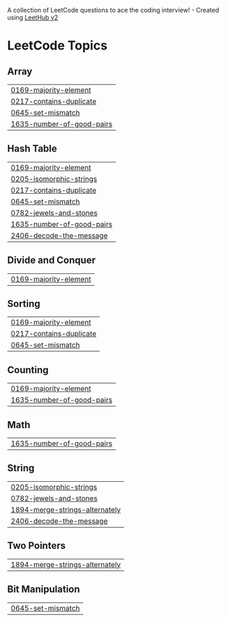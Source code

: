 A collection of LeetCode questions to ace the coding interview! - Created using [LeetHub v2](https://github.com/arunbhardwaj/LeetHub-2.0)
<!---LeetCode Topics Start-->
# LeetCode Topics
## Array
|  |
| ------- |
| [0169-majority-element](https://github.com/GovindPothuraju/DSA-Problems/tree/master/0169-majority-element) |
| [0217-contains-duplicate](https://github.com/GovindPothuraju/DSA-Problems/tree/master/0217-contains-duplicate) |
| [0645-set-mismatch](https://github.com/GovindPothuraju/DSA-Problems/tree/master/0645-set-mismatch) |
| [1635-number-of-good-pairs](https://github.com/GovindPothuraju/DSA-Problems/tree/master/1635-number-of-good-pairs) |
## Hash Table
|  |
| ------- |
| [0169-majority-element](https://github.com/GovindPothuraju/DSA-Problems/tree/master/0169-majority-element) |
| [0205-isomorphic-strings](https://github.com/GovindPothuraju/DSA-Problems/tree/master/0205-isomorphic-strings) |
| [0217-contains-duplicate](https://github.com/GovindPothuraju/DSA-Problems/tree/master/0217-contains-duplicate) |
| [0645-set-mismatch](https://github.com/GovindPothuraju/DSA-Problems/tree/master/0645-set-mismatch) |
| [0782-jewels-and-stones](https://github.com/GovindPothuraju/DSA-Problems/tree/master/0782-jewels-and-stones) |
| [1635-number-of-good-pairs](https://github.com/GovindPothuraju/DSA-Problems/tree/master/1635-number-of-good-pairs) |
| [2406-decode-the-message](https://github.com/GovindPothuraju/DSA-Problems/tree/master/2406-decode-the-message) |
## Divide and Conquer
|  |
| ------- |
| [0169-majority-element](https://github.com/GovindPothuraju/DSA-Problems/tree/master/0169-majority-element) |
## Sorting
|  |
| ------- |
| [0169-majority-element](https://github.com/GovindPothuraju/DSA-Problems/tree/master/0169-majority-element) |
| [0217-contains-duplicate](https://github.com/GovindPothuraju/DSA-Problems/tree/master/0217-contains-duplicate) |
| [0645-set-mismatch](https://github.com/GovindPothuraju/DSA-Problems/tree/master/0645-set-mismatch) |
## Counting
|  |
| ------- |
| [0169-majority-element](https://github.com/GovindPothuraju/DSA-Problems/tree/master/0169-majority-element) |
| [1635-number-of-good-pairs](https://github.com/GovindPothuraju/DSA-Problems/tree/master/1635-number-of-good-pairs) |
## Math
|  |
| ------- |
| [1635-number-of-good-pairs](https://github.com/GovindPothuraju/DSA-Problems/tree/master/1635-number-of-good-pairs) |
## String
|  |
| ------- |
| [0205-isomorphic-strings](https://github.com/GovindPothuraju/DSA-Problems/tree/master/0205-isomorphic-strings) |
| [0782-jewels-and-stones](https://github.com/GovindPothuraju/DSA-Problems/tree/master/0782-jewels-and-stones) |
| [1894-merge-strings-alternately](https://github.com/GovindPothuraju/DSA-Problems/tree/master/1894-merge-strings-alternately) |
| [2406-decode-the-message](https://github.com/GovindPothuraju/DSA-Problems/tree/master/2406-decode-the-message) |
## Two Pointers
|  |
| ------- |
| [1894-merge-strings-alternately](https://github.com/GovindPothuraju/DSA-Problems/tree/master/1894-merge-strings-alternately) |
## Bit Manipulation
|  |
| ------- |
| [0645-set-mismatch](https://github.com/GovindPothuraju/DSA-Problems/tree/master/0645-set-mismatch) |
<!---LeetCode Topics End-->